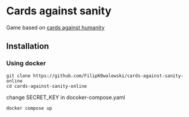 # Cards against sanity

Game based on [cards against humanity](https://www.cardsagainsthumanity.com)

## Installation

### Using docker

```
git clone https://github.com/FilipK0walewski/cards-against-sanity-online
cd cards-against-sanity-online
```

change SECRET_KEY in docoker-compose.yaml

```
docker compose up
```
